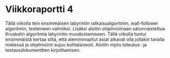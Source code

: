 # Viikkoraportti 4

Tällä viikolla tein ensimmäisen labyrintin ratkaisualgoritmin, wall-follower algoritmin, testeineen valmiiksi. Lisäksi aloitin ohjelmoimaan satunnaistettua Kruskalin algoritmia labyrintin muodostamiseen. Tällä viikolla tuntui ensimmäistä kertaa siltä, että aiemminopitut asiat alkavat olla jollakin tavalla mielessä ja ohjelmointi sujuu kohtalaisesti. Aloitin myös toteutus- ja testausdokumenttien kirjoittamisen.